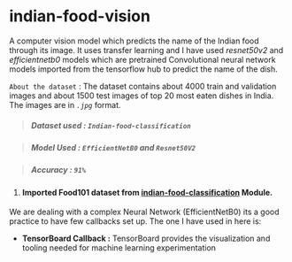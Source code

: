 # indian-food-vision
A computer vision model which predicts the name of the Indian food through its image. It uses transfer learning and I have used *resnet50v2* and *efficientnetb0* models which are pretrained Convolutional neural network models imported from the tensorflow hub to predict the name of the dish.


`About the dataset` : The dataset contains about 4000 train and validation images and about 1500 test images of top 20 most eaten dishes in India. The images are in *`.jpg`* format.

> ##### **Dataset used :**  **`Indian-food-classification`**

> ##### **Model Used :** **`EfficientNetB0`** and **`Resnet50V2`**

> ##### **Accuracy :** **`91%`**



1. #### Imported Food101 dataset from **[indian-food-classification](https://www.kaggle.com/theeyeschico/indian-food-classification)** Module.


We are dealing with a complex Neural Network (EfficientNetB0) its a good practice to have few callbacks set up. The one I have used in here is:

   - **TensorBoard Callback :** TensorBoard provides the visualization and tooling needed for machine learning experimentation
                                      

